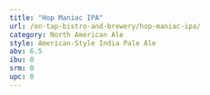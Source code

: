 ```yaml
---
title: "Hop Maniac IPA"
url: /on-tap-bistro-and-brewery/hop-maniac-ipa/
category: North American Ale
style: American-Style India Pale Ale
abv: 6.5
ibu: 0
srm: 0
upc: 0
---
```


